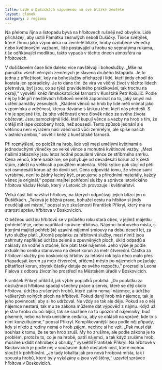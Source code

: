 ```yaml
---
title: Lidé o Dušičkách vzpomenou na své blízké zemřelé
layout: clanek
category: z regionu
---
```


Na přelomu října a listopadu bývá na hřbitovech rušněji než obvykle. Lidé přicházejí, aby uctili Památku zesnulých neboli Dušičky. Tisíce světýlek, které žhnou jako vzpomínka na zemřelé blízké, hroby ozdobené věnečky nebo květinovými vazbami, lidé postávající u hrobu se sepnutýma rukama, tiše odříkávající modlitbu, takto vypadá v těchto dnech atmosféra na hřbitovech. 

V dušičkovém čase lidé daleko více navštěvují i bohoslužby. „Mše na památku všech věrných zemřelých je slavena druhého listopadu. Je to jedna z příležitostí, kdy na bohoslužby přicházejí i lidé, kteří jindy chodí do kostela jen sporadicky. Je to dáno tím, že víra ve věčný život v těchto lidech přetrvává, byť jsou, co se týká pravidelného praktikování, tak trochu na okraji,“ vysvětlil kněz římskokatolické farnosti v Kunštátě Petr Košulič. Podle něj by lidé při návštěvách hřbitovů neměli zapomínat na to, jaký smysl má uctění památky zesnulých. „Kladení věnců na hrob by lidé měli vnímat jako vzpomínku a vděčnost, kterou dáváme s láskou těm, kteří nás předešli. S tím je spojené i to, že této vděčnosti chce člověk něco ze svého života obětovat. Jsou samozřejmě lidé, kteří kupují věnce a vazby na hrob s tím, že chtějí mít lépe ozdobený hrob, než sousedi. Tento způsob jednání ale většinou není výrazem naší vděčnosti vůči zemřelým, ale spíše našich vlastních ambicí,“ osvětlil kněz z kunštátské farnosti. 

Při rozmýšlení, co položit na hrob, lidé volí mezi umělými květinami a jednoduchými věnečky po velké věnce a mohutné květinové vazby. „Mezi našimi zákazníky jsou letos hodně populární věnce ze stříbrného smrku. Cena věnců, které nabízíme, se pohybuje od devadesáti korun až k šesti stům, záleží na velikosti a použitém materiálu. Větší kytice pak stojí od pěti set osmdesáti korun až do devíti set. Cena odpovídá tomu, že věnce sami vyrábíme, není to žádný laciný kýč, pracujeme s přírodními materiály, každý věnec je originál,“ popsal majitel pohřební služby a správce letovického hřbitova Václav Holub, který v Letovicích provozuje i květinářství. 

Velká část lidí navštíví hřbitovy, na kterých odpočívají jejich blízcí jen o Dušičkách. „Taková je běžná praxe, bohužel cestu na hřbitov si jindy neudělají ani místní,“ popsal své zkušenosti František Přikryl, který má na starosti správu hřbitova v Boskovicích. 

O běžnou údržbu hřbitovů se v průběhu roku stará obec, v jejímž majetku pohřebiště je, nebo například správce hřbitova. Nájemci hrobového místa, s kterými majitel pohřebiště uzavírá nájemní smlouvy na dobu deseti let, za tyto služby platí. „Kromě poplatku za hřbitovní služby, mezi nimiž jsou zahrnuty například údržba zeleně a zpevněných ploch, úklid odpadů a náklady na vodné a stočné, lidé platí také nájemné. Jeho výše je podle aktuálního ceníku stanovena na deset korun za metr čtvereční. Částka za hřbitovní služby pro boskovický hřbitov za letošní rok byla něco málo přes třiapadesát korun za metr čtvereční, přičemž město po nájemcích požaduje pětatřicet korun, zbytek částky dotuje ze svého rozpočtu,“ prozradila Leona Fialová z odboru životního prostředí na Městském úřadě v Boskovicích. 

František Přikryl přiblížil, jak výběr poplatků probíhá. „Do poplatku za obslužnost hřbitova spadají všechny práce a servis, které se dějí okolo hřbitova, údržba zrušených hrobů, které zatím nemají nájemce, a údržba veškerých volných ploch na hřbitově. Pokud daný hrob má nájemce, tak je jeho povinností, aby si ho udržoval. Ne vždy se tak ale děje. Pokud se o něj nájemce nestará, tak mu ze zákona můžeme dát výpověď z nájmu. Když už je stav hrobu do očí bijící, tak se snažíme na to upozornit nájemníky, buď písemně, nebo na hrob umístíme cedulku, aby se ohlásili na správě, kde to s nimi konzultujeme,“ popsal Přikryl. Komplikovanější jsou podle něj případy, kdy si nikdo z rodiny nemá o hrob zájem, nechce si ho vzít. „Pak musí dát souhlas k tomu, že se ten hrob zruší. My ho zrušíme, ale podle zákona je to problém, protože to, co je na hrobě, patří nájemci, a tak když zrušíme hrob, musíme uklidit náhrobek a obruby,“ vysvětlil František Přikryl. Na hřbitově v Boskovicích je podle něj v současné době dostatek míst, které mohou sloužit k pohřbívání. „Je tady lokalita jak pro nová hrobová místa, tak i spousta hrobů, které byly vykázány a jsou vyčištěny,“ uzavřel správce hřbitova v Boskovicích.
